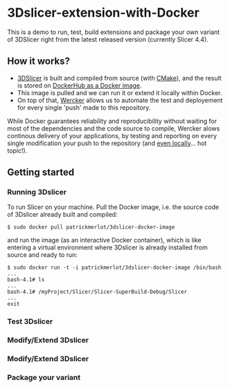# 3Dslicer-extension-with-Docker
This is a demo to run, test, build extensions and package your own variant of 3DSlicer right from the latest released version (currently Slicer 4.4).

## How it works?

- [3DSlicer](http://www.slicer.org/) is built and compiled from source (with [CMake](http://www.cmake.org/)), and the result is stored on [DockerHub as a Docker image](https://registry.hub.docker.com/u/patrickmerlot/3dslicer-docker-image/).
- This image is pulled and we can run it or extend it locally within Docker.
- On top of that, [Wercker](http://wercker.com/) allows us to automate the test and deployement for every single 'push' made to this repository.

While Docker guarantees reliability and reproducibility without waiting for most of the dependencies and the code source to compile, Wercker alows continous delivery of your applications, by testing and reporting on every single modification your push to the repository (and [even locally](http://blog.wercker.com/2015/05/15/Introducing-local-development.html)... hot topic!).

## Getting started

### Running 3Dslicer
To run Slicer on your machine.
Pull the Docker image, i.e. the source code of 3Dslicer already built and compiled:

```shell
$ sudo docker pull patrickmerlot/3dslicer-docker-image
```

and run the image (as an interactive Docker container), which is like entering a virtual environment where 3Dslicer is already installed from source and ready to run:

```shell
$ sudo docker run -t -i patrickmerlot/3dslicer-docker-image /bin/bash
...
bash-4.1# ls
...
bash-4.1# /myProject/Slicer/Slicer-SuperBuild-Debug/Slicer
...
exit
```

### Test 3Dslicer

### Modify/Extend 3Dslicer

### Modify/Extend 3Dslicer

### Package your variant

